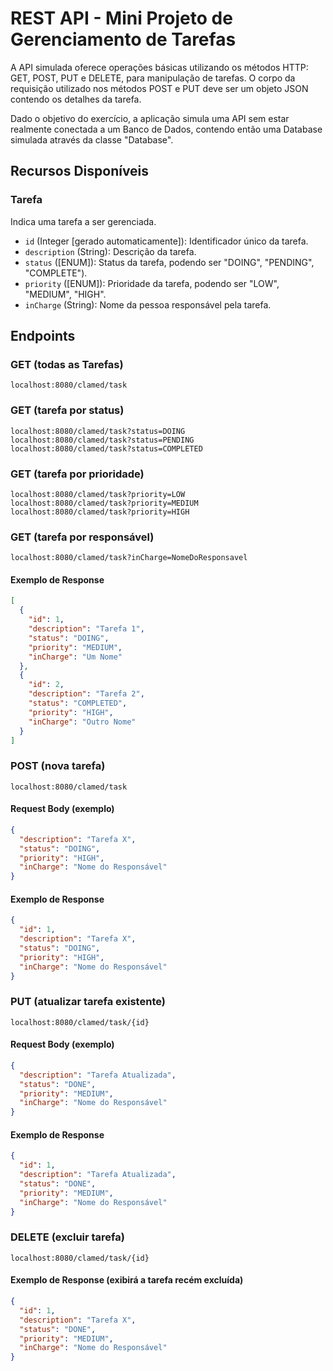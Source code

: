 # REST API - Mini Projeto de Gerenciamento de Tarefas

A API simulada oferece operações básicas utilizando os métodos HTTP: GET, POST, PUT e DELETE, para manipulação de tarefas. O corpo da requisição utilizado nos métodos POST e PUT deve ser um objeto JSON contendo os detalhes da tarefa.

Dado o objetivo do exercício, a aplicação simula uma API sem estar realmente conectada a um Banco de Dados, contendo então uma Database simulada através da classe "Database".

## Recursos Disponíveis

### Tarefa

Indica uma tarefa a ser gerenciada.

- `id` (Integer [gerado automaticamente]): Identificador único da tarefa.
- `description` (String): Descrição da tarefa.
- `status` ([ENUM]): Status da tarefa, podendo ser "DOING", "PENDING", "COMPLETE").
- `priority` ([ENUM]): Prioridade da tarefa, podendo ser "LOW", "MEDIUM", "HIGH".
- `inCharge` (String): Nome da pessoa responsável pela tarefa.

## Endpoints

### GET (todas as Tarefas)

```
localhost:8080/clamed/task
```

### GET (tarefa por status)

```
localhost:8080/clamed/task?status=DOING
localhost:8080/clamed/task?status=PENDING
localhost:8080/clamed/task?status=COMPLETED
```

### GET (tarefa por prioridade)

```
localhost:8080/clamed/task?priority=LOW
localhost:8080/clamed/task?priority=MEDIUM
localhost:8080/clamed/task?priority=HIGH
```

### GET (tarefa por responsável)

```
localhost:8080/clamed/task?inCharge=NomeDoResponsavel
```

#### Exemplo de Response

```json
[
  {
    "id": 1,
    "description": "Tarefa 1",
    "status": "DOING",
    "priority": "MEDIUM",
    "inCharge": "Um Nome"
  },
  {
    "id": 2,
    "description": "Tarefa 2",
    "status": "COMPLETED",
    "priority": "HIGH",
    "inCharge": "Outro Nome"
  }
]
```

### POST (nova tarefa)

```
localhost:8080/clamed/task
```

#### Request Body (exemplo)

```json
{
  "description": "Tarefa X",
  "status": "DOING",
  "priority": "HIGH",
  "inCharge": "Nome do Responsável"
}
```

#### Exemplo de Response

```json
{
  "id": 1,
  "description": "Tarefa X",
  "status": "DOING",
  "priority": "HIGH",
  "inCharge": "Nome do Responsável"
}
```

### PUT (atualizar tarefa existente)

```
localhost:8080/clamed/task/{id}
```

#### Request Body (exemplo)

```json
{
  "description": "Tarefa Atualizada",
  "status": "DONE",
  "priority": "MEDIUM",
  "inCharge": "Nome do Responsável"
}
```

#### Exemplo de Response

```json
{
  "id": 1,
  "description": "Tarefa Atualizada",
  "status": "DONE",
  "priority": "MEDIUM",
  "inCharge": "Nome do Responsável"
}
```

### DELETE (excluir tarefa)

```
localhost:8080/clamed/task/{id}
```

#### Exemplo de Response (exibirá a tarefa recém excluída)

```json
{
  "id": 1,
  "description": "Tarefa X",
  "status": "DONE",
  "priority": "MEDIUM",
  "inCharge": "Nome do Responsável"
}
```